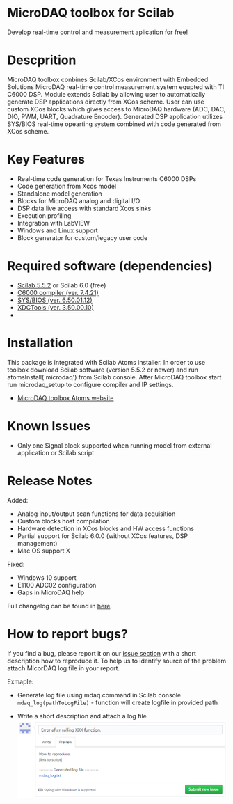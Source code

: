 MicroDAQ toolbox for Scilab
============
Develop real-time control and measurement aplication for free!

Descprition
============
MicroDAQ toolbox conbines Scilab/XCos environment with Embedded Solutions MicroDAQ real-time control measurement system equpted with TI C6000 DSP. Module extends Scilab by allowing user to automatically generate DSP applications directly from XCos scheme. User can use custom XCos blocks which gives access to MicroDAQ hardware (ADC, DAC, DIO, PWM, UART, Quadrature Encoder). Generated DSP application utilizes SYS/BIOS real-time opearting system combined with code generated from XCos scheme.

Key Features
============
* Real-time code generation for Texas Instruments C6000 DSPs 
* Code generation from Xcos model 
* Standalone model generation
* Blocks for MicroDAQ analog and digital I/O
* DSP data live access with standard Xcos sinks
* Execution profiling 
* Integration with LabVIEW 
* Windows and Linux support
* Block generator for custom/legacy user code 

Required software (dependencies)
================================
* [Scilab 5.5.2](http://www.scilab.org) or Scilab 6.0 (free)
* [C6000 compiler (ver. 7.4.21)](http://software-dl.ti.com/codegen/non-esd/downloads/download.htm#C6000) 
* [SYS/BIOS (ver. 6.50.01.12)](http://software-dl.ti.com/dsps/dsps_public_sw/sdo_sb/targetcontent/sysbios/6_50_01_12/index_FDS.html)
* [XDCTools (ver. 3.50.00.10)](http://software-dl.ti.com/dsps/dsps_public_sw/sdo_sb/targetcontent/rtsc/3_50_00_10/index_FDS.html)
* 
Installation
============
This package is integrated with Scilab Atoms installer. In order to use toolbox download Scilab software (version 5.5.2 or newer) and run atomsInstall('microdaq') from Scilab console. After MicroDAQ toolbox start run microdaq_setup to configure compiler and IP settings.

* [MicroDAQ toolbox Atoms website](http://atoms.scilab.org/toolboxes/microdaq)

Known Issues
============
* Only one Signal block supported when running model from external application or Scilab script


Release Notes
==============
Added:
* Analog input/output scan functions for data acquisition
* Custom blocks host compilation 
* Hardware detection in XCos blocks and HW access functions 
* Partial support for Scilab 6.0.0 (without XCos features, DSP management)
* Mac OS support X

Fixed:
* Windows 10 support 
* E1100 ADC02 configuration
* Gaps in MicroDAQ help 


Full changelog can be found  in [here](http://software-dl.ti.com/codegen/non-esd/downloads/download.htm#C6000").

How to report bugs?
===========
If you find a bug, please report it on our [issue section](https://github.com/microdaq/Scilab/issues) with a short description how to reproduce it. To help us to identify source of the problem attach MicorDAQ log file in your report. 

Exmaple: 
* Generate log file using mdaq command in Scilab console
`mdaq_log(pathToLogFile)` - function will create logfile in provided path 

* Write a short description and attach a log file
![alt text](https://raw.githubusercontent.com/microdaq/Scilab/1.2v/microdaq/help/en_US/images/bug-report.png)
